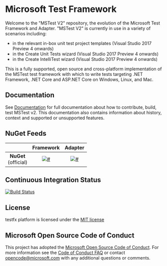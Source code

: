 # Microsoft Test Framework

Welcome to the "MSTest V2" repository, the evolution of the Microsoft Test Framework and Adapter. "MSTest V2" is currently in use in a variety of scenarios including:

- in the relevant in-box unit test project templates (Visual Studio 2017 Preview 4 onwards)
- in the Create Unit Tests wizard (Visual Studio 2017 Preview 4 onwards)
- in the Create IntelliTest wizard (Visual Studio 2017 Preview 4 onwards)

This is a fully supported, open source and cross-platform implementation of the MSTest test framework with which to write tests targeting .NET Framework, .NET Core and ASP.NET Core on Windows, Linux, and Mac.

## Documentation

See [Documentation](docs/README.md) for full documentation about how to contribute, build, test MSTest v2. This documentation also contains information about history, context and supported or unsupported features.

## NuGet Feeds

|            | Framework | Adapter |
|:----------:|:----------------:|:------------------:|
|**NuGet** <br> (official)  |[![#](https://img.shields.io/nuget/v/mstest.testframework.svg?style=flat)](http://www.nuget.org/packages/MSTest.TestFramework/)|[![#](https://img.shields.io/nuget/v/mstest.testadapter.svg?style=flat)](http://www.nuget.org/packages/MSTest.TestAdapter/)|

## Continuous Integration Status

[![Build Status](https://dev.azure.com/dnceng-public/public/_apis/build/status/Microsoft/testfx/microsoft.testfx?branchName=main)](https://dev.azure.com/dnceng-public/public/_build/latest?definitionId=209&branchName=main)

## License

testfx platform is licensed under the [MIT license](https://github.com/Microsoft/testfx/blob/main/LICENSE)

## Microsoft Open Source Code of Conduct

This project has adopted the [Microsoft Open Source Code of Conduct](https://opensource.microsoft.com/codeofconduct/). For more information see the [Code of Conduct FAQ](https://opensource.microsoft.com/codeofconduct/faq/) or contact [opencode@microsoft.com](mailto:opencode@microsoft.com) with any additional questions or comments.
